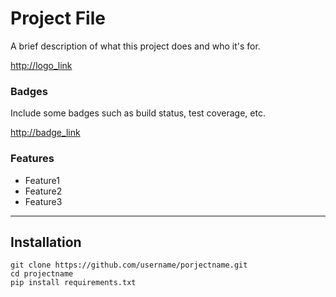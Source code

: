 # Project File

A brief description of what this project does and who it's for.

<http://logo_link>

### Badges

Include some badges such as build status, test coverage, etc.

<http://badge_link>

### Features

- Feature1
- Feature2
- Feature3

***

## Installation

    git clone https://github.com/username/porjectname.git
    cd projectname
    pip install requirements.txt
    
